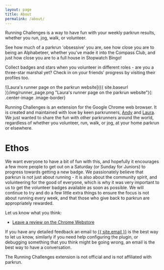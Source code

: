 ```yaml
---
layout: page
title: About
permalink: /about/
---
```


Running Challenges is a way to have fun with your weekly parkrun results, whether you run, jog, walk, or volunteer.

See how much of a parkrun 'obsessive' you are, see how close you are to being an Alphabeteer, whether you've made it into the Compass Club, and just how close you are to a full house in Stopwatch Bingo!

Collect badges and stars when you volunteer in different roles - are you a three-star marshal yet? Check in on your friends' progress by visiting their profiles too.

![Laura's runner page on the parkrun website]({{ site.baseurl }}/img/runner_page.png "Laura's runner page on the parkrun website"){: .center-image .image-border}

Running Challenges is an extension for the Google Chrome web browser. It is created and maintained with love by keen parkrunners, [Andy](https://twitter.com/fraz3alpha) and [Laura](https://twitter.com/lauracowen). We just wanted to share the fun with other parkrunners around the world, regardless of whether you volunteer, run, walk, or jog, at your home parkrun or elsewhere.

# Ethos

We want everyone to have a bit of fun with this, and hopefully it encourages a few
more people to get out on a Saturday (or Sunday for Juniors) to progress towards
getting a new badge. We passionately believe that parkrun is not just about running -
it is also about the community spirit, and volunteering for the good of everyone,
which is why it was very important to us to get the volunteer badges available as
soon as possible. We will continue to try and do a few little extra things to ensure the
focus is not about running every week, and that those who give back to parkrun are appropriately
rewarded.

Let us know what you think:

* [Leave a review on the Chrome Webstore](https://chrome.google.com/webstore/detail/running-challenges/kdapmdimgdebpgolimjnmcdlkbkddoif/reviews)

If you have any detailed feedback an email to <a class="u-email" href="mailto:{{ site.email }}">{{ site.email }}</a>
is the best way to let us know, similarly if you need help configuring the plugin,
or debugging something that you think might be going wrong, an email is the best
way to have a conversation.

The Running Challenges extension is not official and is not affiliated with parkrun.
